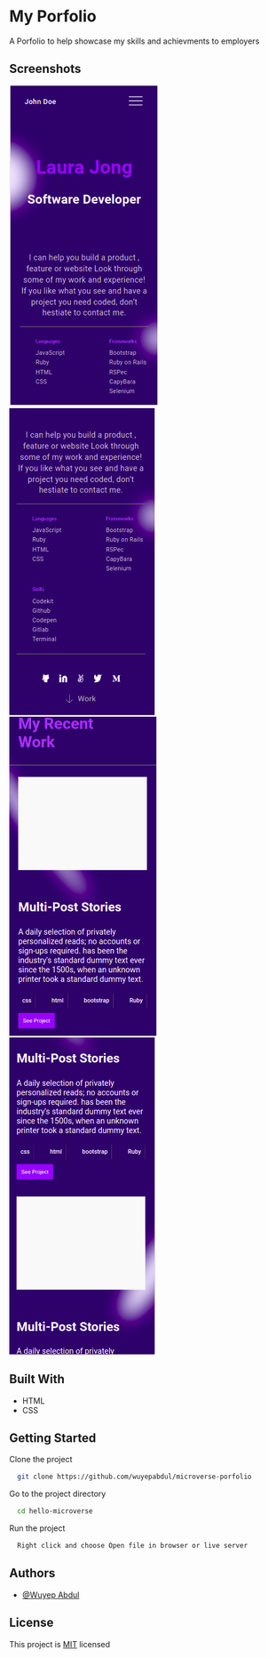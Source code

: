 # My Porfolio

A Porfolio to help showcase my skills and achievments to employers

## Screenshots

<img src="images/mobile-view.png" >

<img src="images/mobile-view2.png">

<img src="images/middle-section1.png">

<img src="images/middle-section2.png">

## Built With

- HTML
- CSS

## Getting Started

Clone the project

```bash
  git clone https://github.com/wuyepabdul/microverse-porfolio
```

Go to the project directory

```bash
  cd hello-microverse
```

Run the project

```bash
  Right click and choose Open file in browser or live server

```

## Authors

- [@Wuyep Abdul](https://www.github.com/wuyepabdul)

## License

This project is [MIT](https://choosealicense.com/licenses/mit/) licensed
